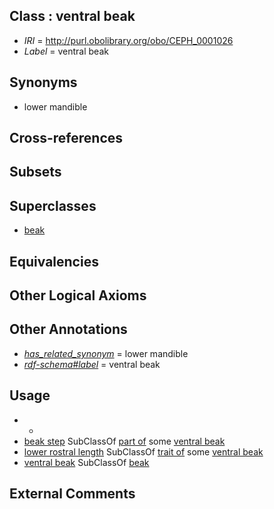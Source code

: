 
## Class : ventral beak

 * *IRI* = http://purl.obolibrary.org/obo/CEPH_0001026
 * *Label* = ventral beak

## Synonyms

 * lower mandible

## Cross-references


## Subsets


## Superclasses

 * [beak](../../CEPH/23/CEPH_0000023.md)

## Equivalencies


## Other Logical Axioms


## Other Annotations

 * *[has_related_synonym](../../ym/oboInOwl#hasRelatedSynonym.md)* = lower mandible
 * *[rdf-schema#label](../../el/rdf-schema#label.md)* = ventral beak

## Usage

 * -
 * [beak step](../../CEPH/24/CEPH_0000024.md) SubClassOf [part of](../../BFO/50/BFO_0000050.md) some [ventral beak](../../CEPH/26/CEPH_0001026.md)
 * [lower rostral length](../../CEPH/42/CEPH_0001042.md) SubClassOf [trait of](../../ceph#trait/of/ceph#trait_of.md) some [ventral beak](../../CEPH/26/CEPH_0001026.md)
 * [ventral beak](../../CEPH/26/CEPH_0001026.md) SubClassOf [beak](../../CEPH/23/CEPH_0000023.md)

## External Comments

